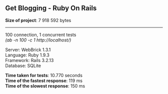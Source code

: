 Get Blogging - Ruby On Rails
---------------

__Size of project__: 7 918 592 bytes

---
100 connection, 1 concurrent tests  
_(ab -n 100 -c 1 http://localhost/)_

Server:    WebBrick 1.3.1  
Language:  Ruby 1.9.3  
Framework: Rails 3.2.13  
Database:  SQLite  

__Time taken for tests__: 10.770 seconds  
__Time of the fastest response__: 119 ms  
__Time of the slowest response__: 150 ms  

